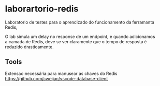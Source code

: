 # laborartorio-redis

Laboratorio de testes para o aprendizado do funcionamento da ferramanta Redis,

O lab simula um delay no response de um endpoint, e quando adicionamos a camada de Redis, deve se ver claramente que o tempo de resposta é reduzido drasticamente.


## Tools
Extensao necessária para manusear  as chaves do Redis
https://github.com/cweijan/vscode-database-client